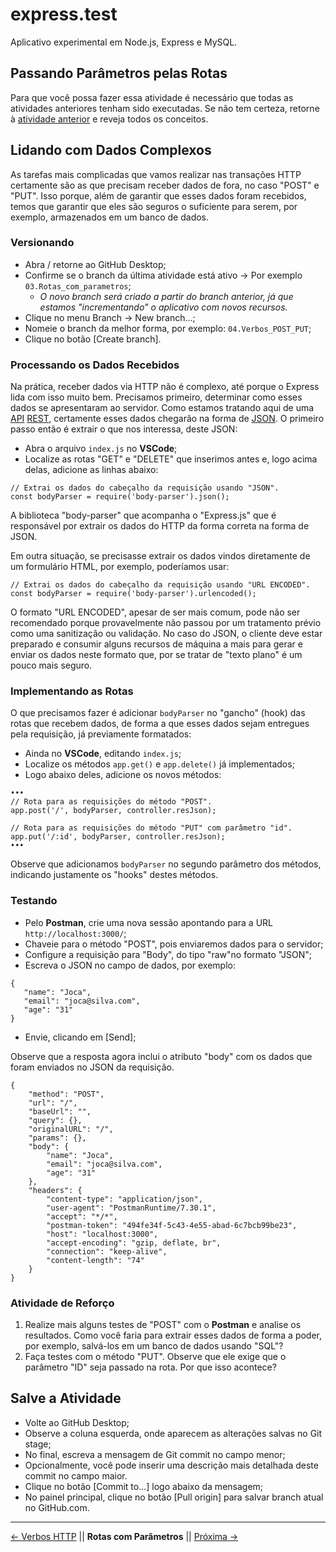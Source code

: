 # express.test
Aplicativo experimental em Node.js, Express e MySQL.

## Passando Parâmetros pelas Rotas

Para que você possa fazer essa atividade é necessário que todas as atividades anteriores tenham sido executadas. Se não tem certeza, retorne à [atividade anterior](https://github.com/Luferat/express.test/tree/Atividade.04_Verbos_HTTP_GET) e reveja todos os conceitos.

## Lidando com Dados Complexos

As tarefas mais complicadas que vamos realizar nas transações HTTP certamente são as que precisam receber dados de fora, no caso "POST" e "PUT". Isso porque, além de garantir que esses dados foram recebidos, temos que garantir que eles são seguros o suficiente para serem, por exemplo, armazenados em um banco de dados.

### Versionando

 - Abra / retorne ao GitHub Desktop;
 - Confirme se o branch da última atividade está ativo → Por exemplo `03.Rotas_com_parametros`;
   - *O novo branch será criado a partir do branch anterior, já que estamos "incrementando" o aplicativo com novos recursos.*
 - Clique no menu Branch → New branch...;
 - Nomeie o branch da melhor forma, por exemplo: `04.Verbos_POST_PUT`;
 - Clique no botão [Create branch].

### Processando os Dados Recebidos

Na prática, receber dados via HTTP não é complexo, até porque o Express lida com isso muito bem. Precisamos primeiro, determinar como esses dados se apresentaram ao servidor. Como estamos tratando aqui de uma [API](https://pt.wikipedia.org/wiki/Interface_de_programa%C3%A7%C3%A3o_de_aplica%C3%A7%C3%B5es) [REST](https://pt.wikipedia.org/wiki/REST), certamente esses dados chegarão na forma de [JSON](https://pt.wikipedia.org/wiki/JSON). O primeiro passo então é extrair o que nos interessa, deste JSON:

 - Abra o arquivo `index.js` no **VSCode**;
 - Localize as rotas "GET" e "DELETE" que inserimos antes e, logo acima delas, adicione as linhas abaixo:
 
```
// Extrai os dados do cabeçalho da requisição usando "JSON".
const bodyParser = require('body-parser').json(); 
```

A biblioteca "body-parser" que acompanha o "Express.js" que é responsável por extrair os dados do HTTP da forma correta na forma de JSON.

Em outra situação, se precisasse extrair os dados vindos diretamente de um formulário HTML, por exemplo, poderíamos usar:

```
// Extrai os dados do cabeçalho da requisição usando "URL ENCODED".
const bodyParser = require('body-parser').urlencoded();
```

O formato "URL ENCODED", apesar de ser mais comum, pode não ser recomendado porque provavelmente não passou por um tratamento prévio como uma sanitização ou validação. No caso do JSON, o cliente deve estar preparado e consumir alguns recursos de máquina a mais para gerar e enviar os dados neste formato que, por se tratar de "texto plano" é um pouco mais seguro.

### Implementando as Rotas

O que precisamos fazer é adicionar `bodyParser` no "gancho" (hook) das rotas que recebem dados, de forma a que esses dados sejam entregues pela requisição, já previamente formatados:

 - Ainda no **VSCode**, editando `index.js`;
 - Localize os métodos `app.get()` e `app.delete()` já implementados;
 - Logo abaixo deles, adicione os novos métodos:
```
•••
// Rota para as requisições do método "POST".
app.post('/', bodyParser, controller.resJson);

// Rota para as requisições do método "PUT" com parâmetro "id".
app.put('/:id', bodyParser, controller.resJson);
•••
```
Observe que adicionamos `bodyParser` no segundo parâmetro dos métodos, indicando justamente os "hooks" destes métodos.

### Testando

 - Pelo **Postman**, crie uma nova sessão apontando para a URL `http://localhost:3000/`;
 - Chaveie para o método "POST", pois enviaremos dados para o servidor;
 - Configure a requisição para "Body", do tipo "raw"no formato "JSON";
 - Escreva o JSON no campo de dados, por exemplo:
 ```
 {
    "name": "Joca",
    "email": "joca@silva.com",
    "age": "31"
}
```
 - Envie, clicando em [Send];
 
Observe que a resposta agora inclui o atributo "body" com os dados que foram enviados no JSON da requisição.

```
{
    "method": "POST",
    "url": "/",
    "baseUrl": "",
    "query": {},
    "originalURL": "/",
    "params": {},
    "body": {
        "name": "Joca",
        "email": "joca@silva.com",
        "age": "31"
    },
    "headers": {
        "content-type": "application/json",
        "user-agent": "PostmanRuntime/7.30.1",
        "accept": "*/*",
        "postman-token": "494fe34f-5c43-4e55-abad-6c7bcb99be23",
        "host": "localhost:3000",
        "accept-encoding": "gzip, deflate, br",
        "connection": "keep-alive",
        "content-length": "74"
    }
}
```

### Atividade de Reforço

1. Realize mais alguns testes de "POST" com o **Postman** e analise os resultados. Como você faria para extrair esses dados de forma a poder, por exemplo, salvá-los em um banco de dados usando "SQL"?
2. Faça testes com o método "PUT". Observe que ele exige que o parâmetro "ID" seja passado na rota. Por que isso acontece?

## Salve a Atividade

 - Volte ao GitHub Desktop;
 - Observe a coluna esquerda, onde aparecem as alterações salvas no Git stage;
 - No final, escreva a mensagem de Git commit no campo menor;
 - Opcionalmente, você pode inserir uma descrição mais detalhada deste commit no campo maior.
 - Clique no botão [Commit to...] logo abaixo da mensagem;
 - No painel principal, clique no botão [Pull origin] para salvar branch atual no GitHub.com.

---
[← Verbos HTTP](https://github.com/Luferat/express.test/tree/Atividade.03_Verbos_HTTP) || **Rotas com Parâmetros** || [Próxima →](https://github.com/Luferat/express.test/tree/)
